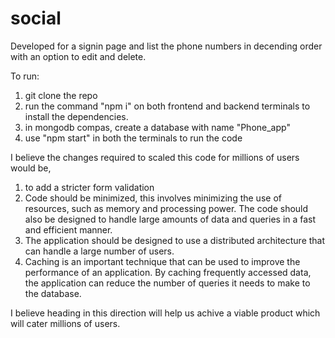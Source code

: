 # social
Developed for a signin page and list the phone numbers in decending order with an option to edit and delete.

To run:
1. git clone the repo
2. run the command "npm i" on both frontend and backend terminals to install the dependencies.
3. in mongodb compas, create a database with name "Phone_app"
4. use "npm start" in both the terminals to run the code


I believe the changes required to scaled this code for millions of users would be, 
1. to add a stricter form validation
2. Code should be minimized, this involves minimizing the use of resources, such as memory and processing power. The code should also be designed to handle large amounts of data and queries in a fast and efficient manner.
3. The application should be designed to use a distributed architecture that can handle a large number of users.
4. Caching is an important technique that can be used to improve the performance of an application. By caching frequently accessed data, the application can reduce the number of queries it needs to make to the database.

I believe heading in this direction will help us achive a viable product which will cater millions of users.
